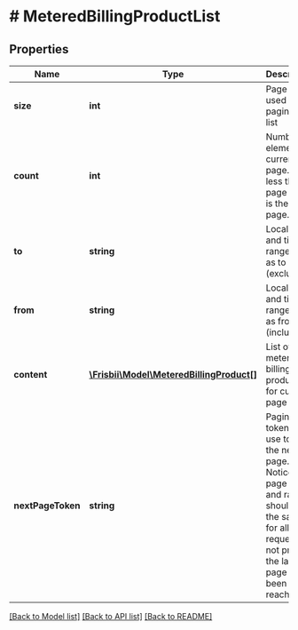# # MeteredBillingProductList

## Properties

Name | Type | Description | Notes
------------ | ------------- | ------------- | -------------
**size** | **int** | Page size used in paginated list |
**count** | **int** | Number of elements in current page. If less than page size it is the last page. |
**to** | **string** | Local date and time range used as to (exclusive) |
**from** | **string** | Local date and time range used as from (inclusive) |
**content** | [**\Frisbii\Model\MeteredBillingProduct[]**](MeteredBillingProduct.md) | List of metered billing products for current page |
**nextPageToken** | **string** | Pagination token to use to get the next page. Notice that page size and range should be the same for all page requests. If not present the last page has been reached. | [optional]

[[Back to Model list]](../../README.md#models) [[Back to API list]](../../README.md#endpoints) [[Back to README]](../../README.md)
